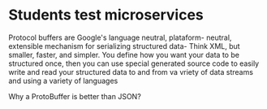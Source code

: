 # Students test microservices

Protocol buffers are Google's  language neutral, plataform-
neutral, extensible mechanism for serializing structured data- 
Think XML, but smaller, faster, and simpler. You define how you
want your data to be structured once, then you can use special
generated source code to easily write and read your structured data
to and from va vriety of data streams and using a variety of languages


Why a ProtoBuffer is better than JSON?



